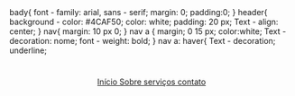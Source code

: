 <!DOCTYPE html>
<htmal long = "pt- br">
<head>
<meta charset - "UTF - 8">
<meta name = "viewport" content = "widht = device - width, initial - scale = 1,0">
<title>         </title>
<style>         </style>
bady{
font - family: arial, sans - serif;
margin: 0;
padding:0;
}
header{
background - color: #4CAF50;
color: white;
padding: 20 px;
Text - align: center;
}
nav{
margin: 10 px 0;
}
nav a {
margin; 0 15 px;
color:white;
Text - decoration: nome;
font - weight: bold;
}
nav a: haver{
Text - decoration;
underline;
</style>
</head>
<body>
<header>
<h1>       </h1>
<nav>
<a href = "# home"> Início </a>
<a href = "# about"> Sobre </a>
<a href = "service"> serviços </a>
<a href = "contact"> contato </a>
</nav>
</header>
</body>
</htmal>
<head>
<title>  </title>
<style>
.left - buttons {
position: fixed;
left: 10 px;
top: 50%;
transform:
Transtarte Y (-50%);
display: flex;
flex - direction: column;
}
.left  -  buttons a{
margin: 10 px 0;
padding: 10 px 20 px;
background - color: #007BFF;
color: white
Text - decoration: nome;
Text - align: center;
border - radius: 5 px;
cursor: pointer;

